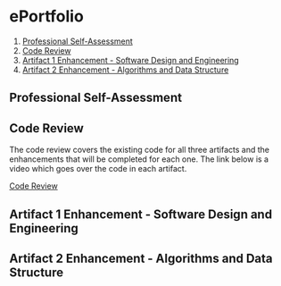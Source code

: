<h1>ePortfolio</h1>
<ol>
  <li><a href="#proSelf">Professional Self-Assessment</a></li>
  <li><a href="#codeReview">Code Review</a></li>
  <li><a href="#art1">Artifact 1 Enhancement - Software Design and Engineering</a></li>
  <li><a href="#art2">Artifact 2 Enhancement - Algorithms and Data Structure</a></li>
</ol>

<h2 id="proSelf">Professional Self-Assessment</h2>

<h2 id="codeReview">Code Review</h2>
<p>The code review covers the existing code for all three artifacts and the enhancements that will be completed for each one. The link below is a video which goes over the code in each artifact.</p>
<p><a href="https://youtu.be/UgWmZtTRz2I" target="_blank">Code Review</a></p>

<h2 id="art1">Artifact 1 Enhancement - Software Design and Engineering</h2>

<h2 id="art2">Artifact 2 Enhancement - Algorithms and Data Structure</h2>
